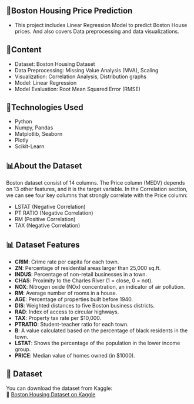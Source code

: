 ## 🏡Boston Housing Price Prediction
- This project includes Linear Regression Model to predict Boston House prices. And also covers Data preprocessing and data visualizations.

## 📂Content
- Dataset: Boston Housing Dataset
- Data Preprocessing: Missing Value Analysis (MVA), Scaling
- Visualization: Correlation Analysis, Distribution graphs
- Model: Linear Regression
- Model Evaluation: Root Mean Squared Error (RMSE)

## 📌Technologies Used
- Python
- Numpy, Pandas
- Matplotlib, Seaborn
- Plotly
- Scikit-Learn

## 📊About the Dataset
Boston dataset consist of 14 columns. The Price column (MEDV) depends on 13 other features, and it is the target variable. In the Correlation section, we can see four key columns that strongly correlate with the Price column:

- LSTAT (Negative Correlation) 
- PT RATIO (Negative Correlation) 
- RM (Positive Correlation) 
- TAX (Negative Correlation)

## 📊 Dataset Features

- **CRIM**: Crime rate per capita for each town.  
- **ZN**: Percentage of residential areas larger than 25,000 sq.ft.  
- **INDUS**: Percentage of non-retail businesses in a town.  
- **CHAS**: Proximity to the Charles River (1 = close, 0 = not).  
- **NOX**: Nitrogen oxide (NOx) concentration, an indicator of air pollution.  
- **RM**: Average number of rooms in a house.  
- **AGE**: Percentage of properties built before 1940.  
- **DIS**: Weighted distances to five Boston business districts.  
- **RAD**: Index of access to circular highways.  
- **TAX**: Property tax rate per $10,000.  
- **PTRATIO**: Student-teacher ratio for each town.  
- **B**: A value calculated based on the percentage of black residents in the town.  
- **LSTAT**: Shows the percentage of the population in the lower income group.  
- **PRICE**: Median value of homes owned (in $1000).

## 📂 Dataset  

You can download the dataset from Kaggle:  
🔗 [Boston Housing Dataset on Kaggle](https://www.kaggle.com/datasets/vikrishnan/boston-house-prices)
